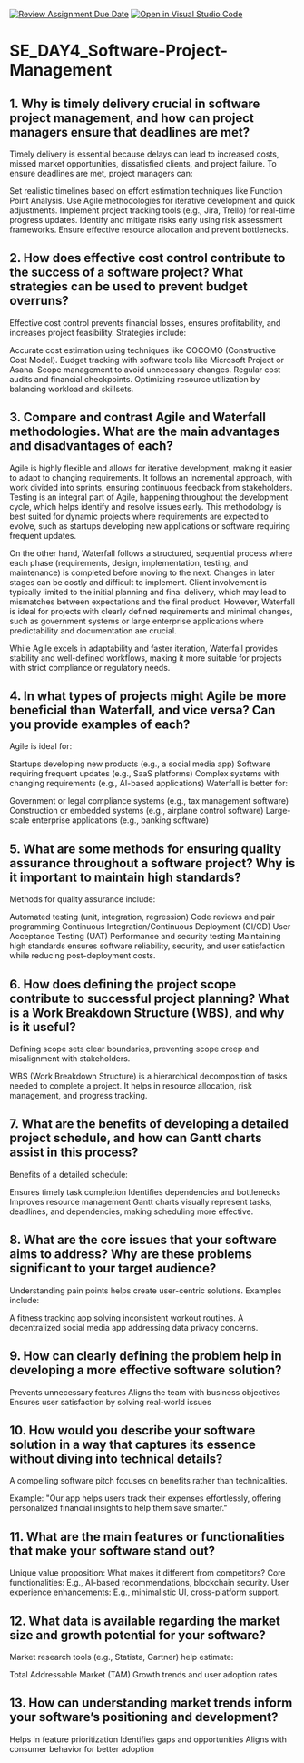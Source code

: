 [![Review Assignment Due Date](https://classroom.github.com/assets/deadline-readme-button-22041afd0340ce965d47ae6ef1cefeee28c7c493a6346c4f15d667ab976d596c.svg)](https://classroom.github.com/a/9pw6JKcu)
[![Open in Visual Studio Code](https://classroom.github.com/assets/open-in-vscode-2e0aaae1b6195c2367325f4f02e2d04e9abb55f0b24a779b69b11b9e10269abc.svg)](https://classroom.github.com/online_ide?assignment_repo_id=18468821&assignment_repo_type=AssignmentRepo)
# SE_DAY4_Software-Project-Management
## 1. Why is timely delivery crucial in software project management, and how can project managers ensure that deadlines are met?
Timely delivery is essential because delays can lead to increased costs, missed market opportunities, dissatisfied clients, and project failure. To ensure deadlines are met, project managers can:

Set realistic timelines based on effort estimation techniques like Function Point Analysis.
Use Agile methodologies for iterative development and quick adjustments.
Implement project tracking tools (e.g., Jira, Trello) for real-time progress updates.
Identify and mitigate risks early using risk assessment frameworks.
Ensure effective resource allocation and prevent bottlenecks.

## 2. How does effective cost control contribute to the success of a software project? What strategies can be used to prevent budget overruns?
Effective cost control prevents financial losses, ensures profitability, and increases project feasibility. Strategies include:

Accurate cost estimation using techniques like COCOMO (Constructive Cost Model).
Budget tracking with software tools like Microsoft Project or Asana.
Scope management to avoid unnecessary changes.
Regular cost audits and financial checkpoints.
Optimizing resource utilization by balancing workload and skillsets.
## 3. Compare and contrast Agile and Waterfall methodologies. What are the main advantages and disadvantages of each?
Agile is highly flexible and allows for iterative development, making it easier to adapt to changing requirements. It follows an incremental approach, with work divided into sprints, ensuring continuous feedback from stakeholders. Testing is an integral part of Agile, happening throughout the development cycle, which helps identify and resolve issues early. This methodology is best suited for dynamic projects where requirements are expected to evolve, such as startups developing new applications or software requiring frequent updates.

On the other hand, Waterfall follows a structured, sequential process where each phase (requirements, design, implementation, testing, and maintenance) is completed before moving to the next. Changes in later stages can be costly and difficult to implement. Client involvement is typically limited to the initial planning and final delivery, which may lead to mismatches between expectations and the final product. However, Waterfall is ideal for projects with clearly defined requirements and minimal changes, such as government systems or large enterprise applications where predictability and documentation are crucial.

While Agile excels in adaptability and faster iteration, Waterfall provides stability and well-defined workflows, making it more suitable for projects with strict compliance or regulatory needs.
## 4. In what types of projects might Agile be more beneficial than Waterfall, and vice versa? Can you provide examples of each?
Agile is ideal for:

Startups developing new products (e.g., a social media app)
Software requiring frequent updates (e.g., SaaS platforms)
Complex systems with changing requirements (e.g., AI-based applications)
Waterfall is better for:

Government or legal compliance systems (e.g., tax management software)
Construction or embedded systems (e.g., airplane control software)
Large-scale enterprise applications (e.g., banking software)
## 5. What are some methods for ensuring quality assurance throughout a software project? Why is it important to maintain high standards?
Methods for quality assurance include:

Automated testing (unit, integration, regression)
Code reviews and pair programming
Continuous Integration/Continuous Deployment (CI/CD)
User Acceptance Testing (UAT)
Performance and security testing
Maintaining high standards ensures software reliability, security, and user satisfaction while reducing post-deployment costs.


## 6. How does defining the project scope contribute to successful project planning? What is a Work Breakdown Structure (WBS), and why is it useful?
Defining scope sets clear boundaries, preventing scope creep and misalignment with stakeholders.

WBS (Work Breakdown Structure) is a hierarchical decomposition of tasks needed to complete a project.
It helps in resource allocation, risk management, and progress tracking.
## 7. What are the benefits of developing a detailed project schedule, and how can Gantt charts assist in this process?
Benefits of a detailed schedule:

Ensures timely task completion
Identifies dependencies and bottlenecks
Improves resource management
Gantt charts visually represent tasks, deadlines, and dependencies, making scheduling more effective.


## 8. What are the core issues that your software aims to address? Why are these problems significant to your target audience?
Understanding pain points helps create user-centric solutions. Examples include:

A fitness tracking app solving inconsistent workout routines.
A decentralized social media app addressing data privacy concerns.
## 9. How can clearly defining the problem help in developing a more effective software solution?
Prevents unnecessary features
Aligns the team with business objectives
Ensures user satisfaction by solving real-world issues

## 10. How would you describe your software solution in a way that captures its essence without diving into technical details?
A compelling software pitch focuses on benefits rather than technicalities.

Example: "Our app helps users track their expenses effortlessly, offering personalized financial insights to help them save smarter."

## 11. What are the main features or functionalities that make your software stand out?
Unique value proposition: What makes it different from competitors?
Core functionalities: E.g., AI-based recommendations, blockchain security.
User experience enhancements: E.g., minimalistic UI, cross-platform support.
## 12. What data is available regarding the market size and growth potential for your software?
Market research tools (e.g., Statista, Gartner) help estimate:

Total Addressable Market (TAM)
Growth trends and user adoption rates
## 13. How can understanding market trends inform your software’s positioning and development?
Helps in feature prioritization
Identifies gaps and opportunities
Aligns with consumer behavior for better adoption
